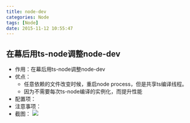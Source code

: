 ```yaml
---
title: node-dev
categories: Node
tags: [Node]
date: 2015-11-12 10:55:47
---
```

## 在幕后用ts-node调整node-dev
- 作用：在幕后用ts-node调整node-dev
- 优点：
   - 任意依赖的文件改变时候，重启node process，但是共享ts编译线程。
   - 因为不需要每次ts-node编译的实例化，而提升性能
- 配置项：
- 注意事项：
- 截图：
![](http://t-blog-images.aijs.top/img/11460713-10cfe41335cfeb5d.png)